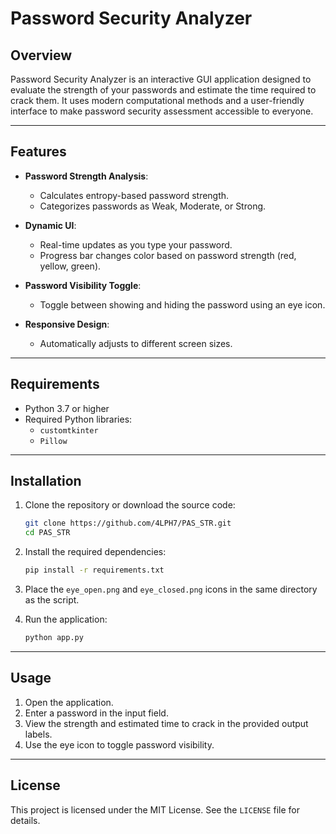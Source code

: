 # Password Security Analyzer

## Overview
Password Security Analyzer is an interactive GUI application designed to evaluate the strength of your passwords and estimate the time required to crack them. It uses modern computational methods and a user-friendly interface to make password security assessment accessible to everyone.

---

## Features

- **Password Strength Analysis**:
  - Calculates entropy-based password strength.
  - Categorizes passwords as Weak, Moderate, or Strong.

- **Dynamic UI**:
  - Real-time updates as you type your password.
  - Progress bar changes color based on password strength (red, yellow, green).

- **Password Visibility Toggle**:
  - Toggle between showing and hiding the password using an eye icon.

- **Responsive Design**:
  - Automatically adjusts to different screen sizes.

---

## Requirements

- Python 3.7 or higher
- Required Python libraries:
  - `customtkinter`
  - `Pillow`

---

## Installation

1. Clone the repository or download the source code:
   ```bash
   git clone https://github.com/4LPH7/PAS_STR.git
   cd PAS_STR
   ```

2. Install the required dependencies:
   ```bash
   pip install -r requirements.txt
   ```

3. Place the `eye_open.png` and `eye_closed.png` icons in the same directory as the script.

4. Run the application:
   ```bash
   python app.py
   ```

---

## Usage

1. Open the application.
2. Enter a password in the input field.
3. View the strength and estimated time to crack in the provided output labels.
4. Use the eye icon to toggle password visibility.

---

## License

This project is licensed under the MIT License. See the `LICENSE` file for details.

